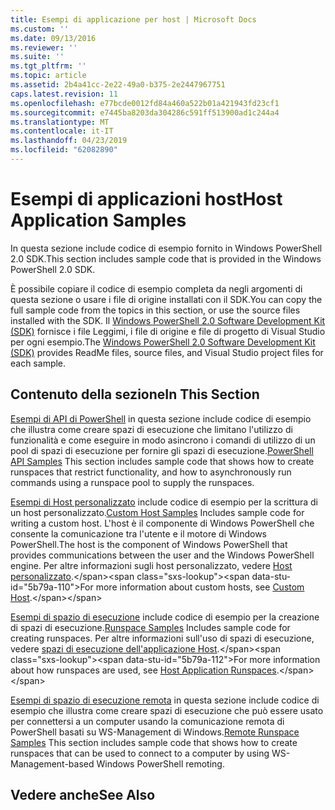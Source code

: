 ```yaml
---
title: Esempi di applicazione per host | Microsoft Docs
ms.custom: ''
ms.date: 09/13/2016
ms.reviewer: ''
ms.suite: ''
ms.tgt_pltfrm: ''
ms.topic: article
ms.assetid: 2b4a41cc-2e22-49a0-b375-2e2447967751
caps.latest.revision: 11
ms.openlocfilehash: e77bcde0012fd84a460a522b01a421943fd23cf1
ms.sourcegitcommit: e7445ba8203da304286c591ff513900ad1c244a4
ms.translationtype: MT
ms.contentlocale: it-IT
ms.lasthandoff: 04/23/2019
ms.locfileid: "62082890"
---
```

# <a name="host-application-samples"></a><span data-ttu-id="5b79a-102">Esempi di applicazioni host</span><span class="sxs-lookup"><span data-stu-id="5b79a-102">Host Application Samples</span></span>

<span data-ttu-id="5b79a-103">In questa sezione include codice di esempio fornito in Windows PowerShell 2.0 SDK.</span><span class="sxs-lookup"><span data-stu-id="5b79a-103">This section includes sample code that is provided in the Windows PowerShell 2.0 SDK.</span></span>

 <span data-ttu-id="5b79a-104">È possibile copiare il codice di esempio completa da negli argomenti di questa sezione o usare i file di origine installati con il SDK.</span><span class="sxs-lookup"><span data-stu-id="5b79a-104">You can copy the full sample code from the topics in this section, or use the source files installed with the SDK.</span></span> <span data-ttu-id="5b79a-105">Il [Windows PowerShell 2.0 Software Development Kit (SDK)](https://www.microsoft.com/en-us/download/details.aspx?id=2560) fornisce i file Leggimi, i file di origine e file di progetto di Visual Studio per ogni esempio.</span><span class="sxs-lookup"><span data-stu-id="5b79a-105">The [Windows PowerShell 2.0 Software Development Kit (SDK)](https://www.microsoft.com/en-us/download/details.aspx?id=2560) provides ReadMe files, source files, and Visual Studio project files for each sample.</span></span>

## <a name="in-this-section"></a><span data-ttu-id="5b79a-106">Contenuto della sezione</span><span class="sxs-lookup"><span data-stu-id="5b79a-106">In This Section</span></span>

 <span data-ttu-id="5b79a-107">[Esempi di API di PowerShell](./windows-powershell-api-samples.md) in questa sezione include codice di esempio che illustra come creare spazi di esecuzione che limitano l'utilizzo di funzionalità e come eseguire in modo asincrono i comandi di utilizzo di un pool di spazi di esecuzione per fornire gli spazi di esecuzione.</span><span class="sxs-lookup"><span data-stu-id="5b79a-107">[PowerShell API Samples](./windows-powershell-api-samples.md) This section includes sample code that shows how to create runspaces that restrict functionality, and how to asynchronously run commands using a runspace pool to supply the runspaces.</span></span>

 <span data-ttu-id="5b79a-108">[Esempi di Host personalizzato](./custom-host-samples.md) include codice di esempio per la scrittura di un host personalizzato.</span><span class="sxs-lookup"><span data-stu-id="5b79a-108">[Custom Host Samples](./custom-host-samples.md) Includes sample code for writing a custom host.</span></span> <span data-ttu-id="5b79a-109">L'host è il componente di Windows PowerShell che consente la comunicazione tra l'utente e il motore di Windows PowerShell.</span><span class="sxs-lookup"><span data-stu-id="5b79a-109">The host is the component of Windows PowerShell that provides communications between the user and the Windows PowerShell engine.</span></span> <span data-ttu-id="5b79a-110">Per altre informazioni sugli host personalizzato, vedere [Host personalizzato](https://msdn.microsoft.com/en-us/library/ee706563(v=vs.85).aspx).</span><span class="sxs-lookup"><span data-stu-id="5b79a-110">For more information about custom hosts, see [Custom Host](https://msdn.microsoft.com/en-us/library/ee706563(v=vs.85).aspx).</span></span>

 <span data-ttu-id="5b79a-111">[Esempi di spazio di esecuzione](./runspace-samples.md) include codice di esempio per la creazione di spazi di esecuzione.</span><span class="sxs-lookup"><span data-stu-id="5b79a-111">[Runspace Samples](./runspace-samples.md) Includes sample code for creating runspaces.</span></span> <span data-ttu-id="5b79a-112">Per altre informazioni sull'uso di spazi di esecuzione, vedere [spazi di esecuzione dell'applicazione Host](https://msdn.microsoft.com/en-us/library/ee706563(v=vs.85).aspx).</span><span class="sxs-lookup"><span data-stu-id="5b79a-112">For more information about how runspaces are used, see [Host Application Runspaces](https://msdn.microsoft.com/en-us/library/ee706563(v=vs.85).aspx).</span></span>

 <span data-ttu-id="5b79a-113">[Esempi di spazio di esecuzione remota](./remote-runspace-samples.md) in questa sezione include codice di esempio che illustra come creare spazi di esecuzione che può essere usato per connettersi a un computer usando la comunicazione remota di PowerShell basati su WS-Management di Windows.</span><span class="sxs-lookup"><span data-stu-id="5b79a-113">[Remote Runspace Samples](./remote-runspace-samples.md) This section includes sample code that shows how to create runspaces that can be used to connect to a computer by using WS-Management-based Windows PowerShell remoting.</span></span>

## <a name="see-also"></a><span data-ttu-id="5b79a-114">Vedere anche</span><span class="sxs-lookup"><span data-stu-id="5b79a-114">See Also</span></span>
